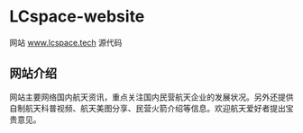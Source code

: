 # LCspace-website
网站 www.lcspace.tech 源代码
## 网站介绍
网站主要网络国内航天资讯，重点关注国内民营航天企业的发展状况。另外还提供自制航天科普视频、航天美图分享、民营火箭介绍等信息。欢迎航天爱好者提出宝贵意见。
